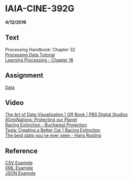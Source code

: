 # IAIA-CINE-392G
**4/12/2016**
  
## Text
Processing Handbook: Chapter 32  
[Processing Data Tutorial](https://processing.org/tutorials/data/)  
[Learning Processing - Chapter 18](http://learningprocessing.com/pdfs/LearningProcessing_2ed_sample_1and18.pdf)  

## Assignment
[Data](../assignment/A10-Data.md)  

## Video  
[The Art of Data Visualization | Off Book | PBS Digital Studios](https://www.youtube.com/watch?v=AdSZJzb-aX8&index=14&list=PLC3D565688483CCB5)  
[illUmiNations: Protecting our Planet](https://www.youtube.com/watch?v=quVb1vNRRMc)  
[Racing Extinction - Bucharest Projection](https://www.youtube.com/watch?v=d5rOPrrHWV4)  
[Tesla: Creating a Better Car | Racing Extinction](https://www.youtube.com/watch?v=KsttH3RmEF0)  
[The best stats you've ever seen - Hans Rosling](https://www.youtube.com/watch?v=usdJgEwMinM)  

## Reference
[CSV Example](http://learningprocessing.com/examples/chp18/example-18-03-LoadSaveTable)  
[XML Example](http://learningprocessing.com/examples/chp18/example-18-07-LoadSaveXML)  
[JSON Example](http://learningprocessing.com/examples/chp18/example-18-08-LoadSaveJSON)

